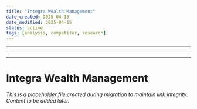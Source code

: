 ```yaml
---
title: "Integra Wealth Management"
date_created: 2025-04-15
date_modified: 2025-04-15
status: active
tags: [analysis, competitor, research]
---
```


---

---

---

# Integra Wealth Management

*This is a placeholder file created during migration to maintain link integrity. Content to be added later.*

